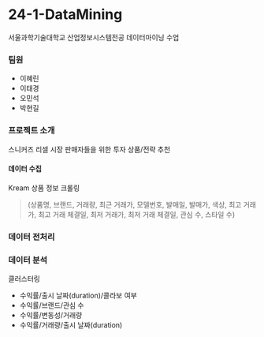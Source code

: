 # 24-1-DataMining

서울과학기술대학교 산업정보시스템전공 데이터마이닝 수업

### 팀원
- 이혜린
- 이태경
- 오민석
- 박현길

### 프로젝트 소개 
스니커즈 리셀 시장 판매자들을 위한 투자 상품/전략 추천


#### 데이터 수집
Kream 상품 정보 크롤링
> (상품명, 브랜드, 거래량, 최근 거래가, 모델번호, 발매일, 발매가, 색상, 최고 거래가, 최고 거래 체결일, 최저 거래가, 최저 거래 체결일, 관심 수, 스타일 수)

### 데이터 전처리

### 데이터 분석
클러스터링
- 수익률/출시 날짜(duration)/콜라보 여부
- 수익률/브랜드/관심 수
- 수익률/변동성/거래량
- 수익률/거래량/출시 날짜(duration)
